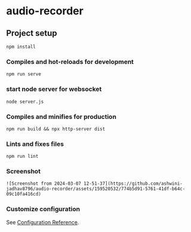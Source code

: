 # audio-recorder

## Project setup
```
npm install
```

### Compiles and hot-reloads for development
```
npm run serve
```
### start node server for websocket
```
node server.js
```

### Compiles and minifies for production
```
npm run build && npx http-server dist
```

### Lints and fixes files
```
npm run lint
```

### Screenshot
```
![Screenshot from 2024-03-07 12-51-37](https://github.com/ashwini-jadhav8796/audio-recorder/assets/159520532/774b5d91-5761-41df-b64c-09c10fa416cd)

```

### Customize configuration
See [Configuration Reference](https://cli.vuejs.org/config/).

